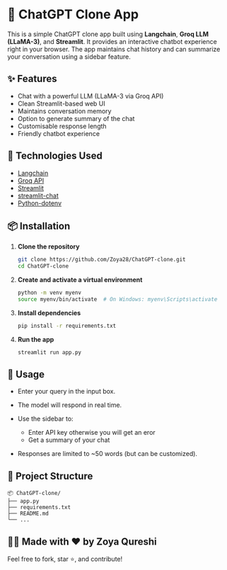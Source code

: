 # 🤖 ChatGPT Clone App

This is a simple ChatGPT clone app built using **Langchain**, **Groq LLM (LLaMA-3)**, and **Streamlit**. It provides an interactive chatbot experience right in your browser. The app maintains chat history and can summarize your conversation using a sidebar feature.

## ✨ Features

- Chat with a powerful LLM (LLaMA-3 via Groq API)
- Clean Streamlit-based web UI
- Maintains conversation memory
- Option to generate summary of the chat
- Customisable response length
- Friendly chatbot experience

## 🧠 Technologies Used

- [Langchain](https://www.langchain.com/)
- [Groq API](https://console.groq.com/)
- [Streamlit](https://streamlit.io/)
- [streamlit-chat](https://github.com/AI-Yash/st-chat)
- [Python-dotenv](https://pypi.org/project/python-dotenv/)

## 📦 Installation

1. **Clone the repository**
   ```bash
   git clone https://github.com/Zoya28/ChatGPT-clone.git
   cd ChatGPT-clone
    ````

2. **Create and activate a virtual environment**

   ```bash
   python -m venv myenv
   source myenv/bin/activate  # On Windows: myenv\Scripts\activate
   ```

3. **Install dependencies**

   ```bash
   pip install -r requirements.txt
   ```

4. **Run the app**

   ```bash
   streamlit run app.py
   ```

## 📝 Usage

* Enter your query in the input box.
* The model will respond in real time.
* Use the sidebar to:

  * Enter API key otherwise you will get an eror
  * Get a summary of your chat
* Responses are limited to \~50 words (but can be customized).

## 📁 Project Structure

```
📦 ChatGPT-clone/
├── app.py
├── requirements.txt
├── README.md
└── ...
```

## 👩‍💻 Made with ❤️ by Zoya Qureshi

Feel free to fork, star ⭐, and contribute!
